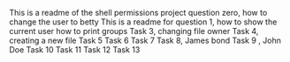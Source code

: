 This is a readme of the shell permissions project question zero, how to change the user to betty
This is a readme for question 1, how to show the current user
how to print groups
Task 3, changing file owner
Task 4, creating a new file
Task 5
Task 6
Task 7
Task 8, James bond
Task 9 , John Doe
Task 10
Task 11
Task 12
Task 13 
